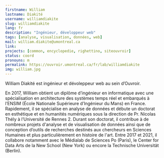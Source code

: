 ```yaml
---
firstname: William
lastname: Diakité
username: williamdiakite
slug: williamdiakite
lang: fr
description: "Ingénieur, développeur web"
tags: [analyse, visualisation, données, web]
mail: william.diakite@umontreal.ca
link: 
projects: [common, encyclopedie, righettino, siteouvroir]
status: coord
pronouns: m
permalink: https://ouvroir.umontreal.ca/fr/lab/williamdiakite
img: william.jpg
---
```


William Diakité est ingénieur et dévoleppeur web au sein d’Ouvroir. 

En 2017, William obtient un diplôme d’ingénieur en informatique avec une spécialisation en architecture des systèmes temps réel et embarqués à l’ENSIM (École Nationale Supérieure d’Ingénieur du Mans) en France. Rapidement, il se spécialise en analyse de données et débute un doctorat en esthétique et en humanités numériques sous la direction de Pr. Nicolas Thély à l’Université de Rennes 2. Durant son doctorat, il contribue à de nombreux projets d'analyse et de visualisation de données ainsi que de conception d’outils de recherches destinés aux chercheurs en Sciences Humaines et plus particulièrement en histoire de l'art. Entre 2017 et 2021, il collabore notamment avec le Médialab de Sciences Po (Paris), le Center for Data Arts de la New School (New York) ou encore la Technische Universität (Berlin).
